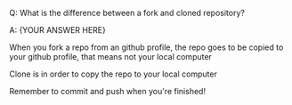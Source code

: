 Q: What is the difference between a fork and cloned repository?

A: {YOUR ANSWER HERE}

When you fork a repo from an github profile, the repo goes to be copied to your github profile, that means not your local computer

Clone is in order to copy the repo to your local computer

Remember to commit and push when you're finished!